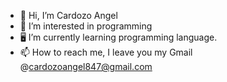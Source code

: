 - 👋 Hi, I’m Cardozo Angel
- 👀 I’m interested in programming
- 🖥️ I’m currently learning programming language.
- 📫 How to reach me, I leave you my Gmail @cardozoangel847@gmail.com
<!---
CardozoAngel/CardozoAngel is a ✨ special ✨ repository because its `README.md` (this file) appears on your GitHub profile.
You can click the Preview link to take a look at your changes.
--->
